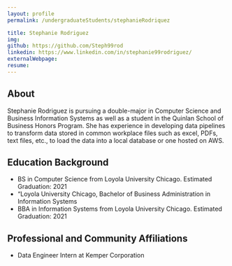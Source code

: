 ```yaml
---
layout: profile
permalink: /undergraduateStudents/stephanieRodriquez

title: Stephanie Rodriguez
img:
github: https://github.com/Steph99rod
linkedin: https://www.linkedin.com/in/stephanie99rodriguez/
externalWebpage:
resume:
---
```


## About

Stephanie Rodriguez is pursuing a double-major in Computer Science and Business Information Systems as well as a student in the Quinlan School of Business Honors Program. She has experience in developing data pipelines to transform data stored in common workplace files such as excel, PDFs, text files, etc., to load the data into a local database or one hosted on AWS.

## Education Background

- BS in Computer Science from Loyola University Chicago. Estimated Graduation: 2021
- “Loyola University Chicago, Bachelor of Business Administration in Information Systems
- BBA in Information Systems from Loyola University Chicago. Estimated Graduation: 2021

## Professional and Community Affiliations

- Data Engineer Intern at Kemper Corporation

